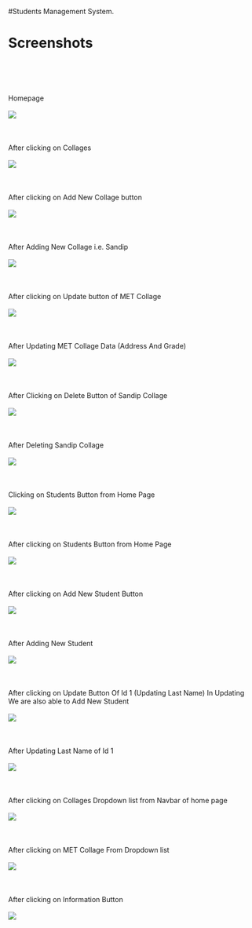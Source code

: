 #Students Management System.
# Screenshots
<br><br>
<br><br>
Homepage
<br><br>
<img src="https://github.com/ATULTHETE27/Dependency_Injection_CRUD_Operations/blob/master/Screenshots/Screenshot%20(151).png">
<br><br>
<br><br>
After clicking on Collages
<br><br>
<img src="https://github.com/ATULTHETE27/Dependency_Injection_CRUD_Operations/blob/master/Screenshots/Screenshot%20(171).png">
<br><br>
<br><br>
After clicking on Add New Collage button
<br><br>
<img src="https://github.com/ATULTHETE27/Dependency_Injection_CRUD_Operations/blob/master/Screenshots/Screenshot%20(153).png">
<br><br>
<br><br>
After Adding New Collage i.e. Sandip
<br><br>
<img src="https://github.com/ATULTHETE27/Dependency_Injection_CRUD_Operations/blob/master/Screenshots/Screenshot%20(169).png">
<br><br>
<br><br>
After clicking on Update button of MET Collage
<br><br>
<img src="https://github.com/ATULTHETE27/Dependency_Injection_CRUD_Operations/blob/master/Screenshots/Screenshot%20(154).png">
<br><br>
<br><br>
After Updating MET Collage Data (Address And Grade)
<br><br>
<img src="https://github.com/ATULTHETE27/Dependency_Injection_CRUD_Operations/blob/master/Screenshots/Screenshot%20(173).png">
<br><br>
<br><br>
After Clicking on Delete Button of Sandip Collage
<br><br>
<img src="https://github.com/ATULTHETE27/Dependency_Injection_CRUD_Operations/blob/master/Screenshots/Screenshot%20(155).png">
<br><br>
<br><br>
After Deleting Sandip Collage
<br><br>
<img src="https://github.com/ATULTHETE27/Dependency_Injection_CRUD_Operations/blob/master/Screenshots/Screenshot%20(143).png">
<br><br>
<br><br>
Clicking on Students Button from Home Page
<br><br>
<img src="https://github.com/ATULTHETE27/Dependency_Injection_CRUD_Operations/blob/master/Screenshots/Screenshot%20(170).png">
<br><br>
<br><br>
After clicking on Students Button from Home Page
<br><br>
<img src="https://github.com/ATULTHETE27/Dependency_Injection_CRUD_Operations/blob/master/Screenshots/Screenshot%20(160).png">
<br><br>
<br><br>
After clicking on Add New Student Button
<br><br>
<img src="https://github.com/ATULTHETE27/Dependency_Injection_CRUD_Operations/blob/master/Screenshots/Screenshot%20(161).png">
<br><br>
<br><br>
After Adding New Student
<br><br>
<img src="https://github.com/ATULTHETE27/Dependency_Injection_CRUD_Operations/blob/master/Screenshots/Screenshot%20(162).png">
<br><br>
<br><br>
After clicking on Update Button Of Id 1 (Updating Last Name) In Updating We are also able to Add New Student 
<br><br>
<img src="https://github.com/ATULTHETE27/Dependency_Injection_CRUD_Operations/blob/master/Screenshots/Screenshot%20(163).png">
<br><br>
<br><br>
After Updating Last Name of Id 1
<br><br>
<img src="https://github.com/ATULTHETE27/Dependency_Injection_CRUD_Operations/blob/master/Screenshots/Screenshot%20(168).png">
<br><br>
<br><br>
After clicking on Collages Dropdown list from Navbar of home page
<br><br>
<img src="https://github.com/ATULTHETE27/Dependency_Injection_CRUD_Operations/blob/master/Screenshots/Screenshot%20(164).png">
<br><br>
<br><br>
After clicking on MET Collage From Dropdown list
<br><br>
<img src="https://github.com/ATULTHETE27/Dependency_Injection_CRUD_Operations/blob/master/Screenshots/Screenshot%20(165).png">
<br><br>
<br><br>
After clicking on Information Button
<br><br>
<img src="https://github.com/ATULTHETE27/Dependency_Injection_CRUD_Operations/blob/master/Screenshots/Screenshot%20(167).png">
<br><br>
<br><br>

